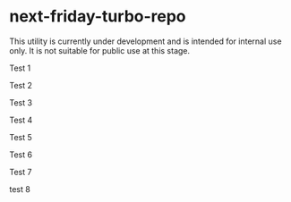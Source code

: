 # next-friday-turbo-repo

This utility is currently under development and is intended for internal use only. It is not suitable for public use at this stage.

Test 1

Test 2

Test 3

Test 4

Test 5

Test 6

Test 7

test 8
